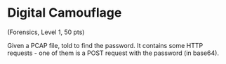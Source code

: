 # Digital Camouflage
(Forensics, Level 1, 50 pts)

Given a PCAP file, told to find the password.
It contains some HTTP requests - one of them is a POST request with the password (in base64).
